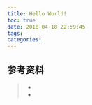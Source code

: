 ```yaml
---
title: Hello World!
toc: true
date: 2018-04-18 22:59:45
tags:
categories:
---
```






## 参考资料
> - []()
> - []()
